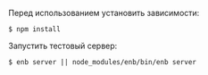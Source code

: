 Перед использованием установить зависимости:
```
$ npm install
```

Запустить тестовый сервер:
```
$ enb server || node_modules/enb/bin/enb server
```